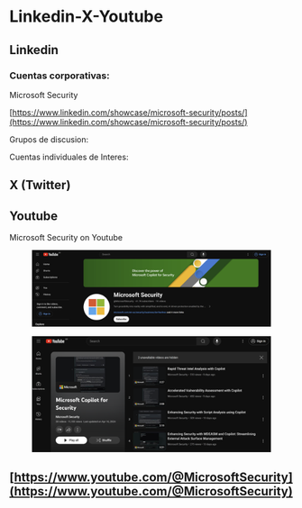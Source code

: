 # Linkedin-X-Youtube





## Linkedin

### Cuentas corporativas:

Microsoft Security

[https://www.linkedin.com/showcase/microsoft-security/posts/](https://www.linkedin.com/showcase/microsoft-security/posts/)





Grupos de discusion:



Cuentas individuales de Interes:





## X (Twitter)&#x20;









## Youtube

Microsoft Security on Youtube

<figure><img src="../.gitbook/assets/MicrosoftSecurityYoutube-1.png" alt=""><figcaption></figcaption></figure>

<figure><img src="../.gitbook/assets/MicrosoftSecurityYoutube-2.png" alt=""><figcaption></figcaption></figure>

## [https://www.youtube.com/@MicrosoftSecurity](https://www.youtube.com/@MicrosoftSecurity)



